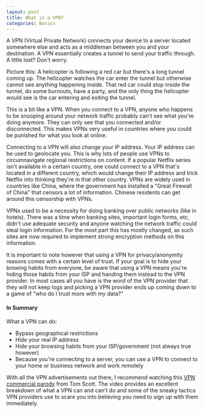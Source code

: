 ```yaml
---
layout: post
title: What is a VPN?
categories: Basics
---
```


A VPN (Virtual Private Network) connects your device to a server located somewhere else and acts as a middleman between you and your destination. A VPN
essentially creates a tunnel to send your traffic through. A little lost? Don't worry.

Picture this: A helicopter is following a red car but there's a long tunnel coming up. The helicopter watches the car enter the tunnel but otherwise cannot see
anything happening inside. That red car could stop inside the tunnel, do some burnouts, have a party, and the only thing the helicopter would see is the car entering
and exiting the tunnel.

This is a bit like a VPN. When you connect to a VPN, anyone who happens to be snooping around your network traffic probably can't see what you're
doing anymore. They can only see that you connected and/or disconnected. This makes VPNs very useful in countries where you could be punished for what you look at online. 

Connecting to a VPN will also change your IP address. Your IP address can be used to geolocate you. This is why lots of people use VPNs to circumnavigate 
regional restrictions on content. If a popular Netflix series isn't available in a certain country, one could connect to a VPN that's located in a different country,
which would change their IP address and trick Netflix into thinking they're in that other country. VPNs are widely used in countries like China, where
the government has installed a "Great Firewall of China" that censors a lot of information. Chinese residents can get around this censorship with VPNs. 

VPNs used to be a necessity for doing banking over public networks (like in hotels). There was a time when banking sites, important login forms, etc, didn't
use adequate security and anyone watching the network traffic could steal login information. For the most part this has mostly changed, as such sites are now
required to implement strong encryption methods on this information. 

It is important to note however that using a VPN for privacy/anonymity reasons comes with a certain level of trust. If your goal is to hide your
browing habits from everyone, be aware that using a VPN means you're hiding those habits from your ISP and handing them instead to the VPN provider. In
most cases all you have is the word of the VPN provider that they will not keep logs and picking a VPN provider ends up coming down to a game of
"who do I trust more with my data?"

#### In Summary

What a VPN can do:
- Bypass geographical restrictions
- Hide your real IP address
- Hide your browsing habits from your ISP/government (not always true however)
- Because you're connecting to a server, you can use a VPN to connect to your home or business network and work remotely

With all the VPN advertisements out there, I recommend watching this [VPN commercial parody](https://www.youtube.com/watch?v=WVDQEoe6ZWY)
from Tom Scott. The video provides an excellent breakdown of what a VPN can and can't do and some of the sneaky tactics VPN providers use to scare
you into believing you need to sign up with them immediately. 

